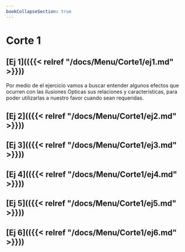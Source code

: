 ```yaml
---
bookCollapseSection: true
---
```


# Corte 1



## [Ej 1](({{< relref "/docs/Menu/Corte1/ej1.md" >}}))

Por medio de el ejercicio vamos a buscar entender algunos efectos que ocurren con las ilusiones Opticas  sus relaciones y caracteristicas, para poder utilizarlas a nuestro favor cuando sean requeridas. 

## [Ej 2](({{< relref "/docs/Menu/Corte1/ej2.md" >}}))


## [Ej 3](({{< relref "/docs/Menu/Corte1/ej3.md" >}}))


## [Ej 4](({{< relref "/docs/Menu/Corte1/ej4.md" >}}))


## [Ej 5](({{< relref "/docs/Menu/Corte1/ej5.md" >}}))


## [Ej 6](({{< relref "/docs/Menu/Corte1/ej6.md" >}}))


